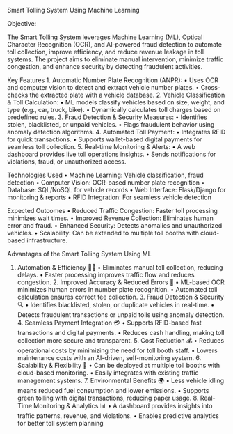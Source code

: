 Smart Tolling System Using Machine Learning 

Objective:

The Smart Tolling System leverages Machine Learning (ML), Optical Character Recognition (OCR), and AI-powered fraud detection to automate toll collection, improve efficiency, and reduce revenue leakage in toll systems. The project aims to eliminate manual intervention, minimize traffic congestion, and enhance security by detecting fraudulent activities.

Key Features
	1.	Automatic Number Plate Recognition (ANPR):
	•	Uses OCR and computer vision to detect and extract vehicle number plates.
	•	Cross-checks the extracted plate with a vehicle database.
	2.	Vehicle Classification & Toll Calculation:
	•	ML models classify vehicles based on size, weight, and type (e.g., car, truck, bike).
	•	Dynamically calculates toll charges based on predefined rules.
	3.	Fraud Detection & Security Measures:
	•	Identifies stolen, blacklisted, or unpaid vehicles.
	•	Flags fraudulent behavior using anomaly detection algorithms.
	4.	Automated Toll Payment:
	•	Integrates RFID for quick transactions.
	•	Supports wallet-based digital payments for seamless toll collection.
	5.	Real-time Monitoring & Alerts:
	•	A web dashboard provides live toll operations insights.
	•	Sends notifications for violations, fraud, or unauthorized access.

Technologies Used
	•	Machine Learning: Vehicle classification, fraud detection
	•	Computer Vision: OCR-based number plate recognition
	•	Database: SQL/NoSQL for vehicle records
	•	Web Interface: Flask/Django for monitoring & reports
	•	RFID Integration: For seamless vehicle detection

Expected Outcomes
	•	Reduced Traffic Congestion: Faster toll processing minimizes wait times.
	•	Improved Revenue Collection: Eliminates human error and fraud.
	•	Enhanced Security: Detects anomalies and unauthorized vehicles.
	•	Scalability: Can be extended to multiple toll booths with cloud-based infrastructure.



 Advantages of the Smart Tolling System Using ML
 
1.	Automation & Efficiency 🚗💨
	•	Eliminates manual toll collection, reducing delays.
	•	Faster processing improves traffic flow and reduces congestion.
	2.	Improved Accuracy & Reduced Errors 🎯
	•	ML-based OCR minimizes human errors in number plate recognition.
	•	Automated toll calculation ensures correct fee collection.
	3.	Fraud Detection & Security 🔍
	•	Identifies blacklisted, stolen, or duplicate vehicles in real-time.
	•	Detects fraudulent transactions or unpaid tolls using anomaly detection.
	4.	Seamless Payment Integration 💳
	•	Supports RFID-based fast transactions and digital payments.
	•	Reduces cash handling, making toll collection more secure and transparent.
	5.	Cost Reduction 💰
	•	Reduces operational costs by minimizing the need for toll booth staff.
	•	Lowers maintenance costs with an AI-driven, self-monitoring system.
	6.	Scalability & Flexibility 🔄
	•	Can be deployed at multiple toll booths with cloud-based monitoring.
	•	Easily integrates with existing traffic management systems.
	7.	Environmental Benefits 🌍
	•	Less vehicle idling means reduced fuel consumption and lower emissions.
	•	Supports green tolling with digital transactions, reducing paper usage.
	8.	Real-Time Monitoring & Analytics 📊
	•	A dashboard provides insights into traffic patterns, revenue, and violations.
	•	Enables predictive analytics for better toll system planning

